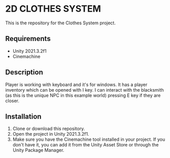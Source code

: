 # 2D CLOTHES SYSTEM

This is the repository for the Clothes System project.

## Requirements

- Unity 2021.3.2f1
- Cinemachine

## Description

Player is working with keyboard and it's for windows. It has a player inventory which can be opened with I key. I can interact with the blacksmith (as this is the unique NPC in this example world) pressing E key if they are closer.

## Installation

1. Clone or download this repository.
2. Open the project in Unity 2021.3.2f1.
3. Make sure you have the Cinemachine tool installed in your project. If you don't have it, you can add it from the Unity Asset Store or through the Unity Package Manager.
